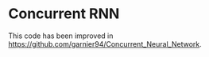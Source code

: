 # Concurrent RNN

This code has been improved in https://github.com/garnier94/Concurrent_Neural_Network. 

